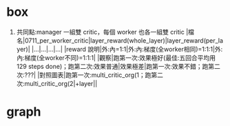 # box
1. 共同點:manager 一組雙 critic，每個 worker 也各一組雙 critic
|檔名|0711_per_worker_critic|layer_reward(whole_layer)|layer_reward(per_layer)|
|...|...|...|...|
|reward 說明|外:內=1:1|外:內:梯度(全worker相同)=1:1:1|外:內:梯度(全worker不同)=1:1:1|
|觀察|跑第一次:效果極好(最佳:五回合平均用129 steps done)；跑第二次:效果普通|效果極差|跑第一次:效果不錯；跑第二次:???|
|對照圖表|跑第一次:multi_critic_org(1；跑第二次:multi_critic_org(2|+layer||

# graph

